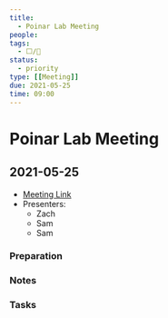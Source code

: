 ```yaml
---
title:
  - Poinar Lab Meeting
people:
tags:
  - ⬜/🧨  
status:
  - priority  
type: [[Meeting]]
due: 2021-05-25
time: 09:00
---
```


# Poinar Lab Meeting

## 2021-05-25

- [Meeting Link](https://us02web.zoom.us/j/82974694397?pwd=anp0LzJPNTlnVUJxTjFsWEdZTFM2UT09)
- Presenters:
	- Zach
	- Sam
	- Sam

### Preparation

### Notes

### Tasks